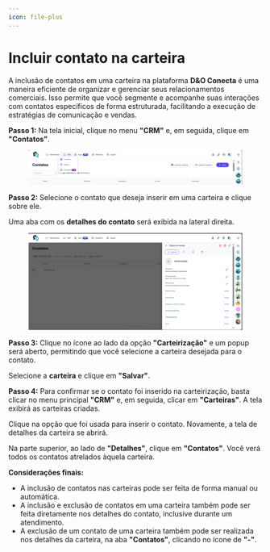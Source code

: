 ```yaml
---
icon: file-plus
---
```


# Incluir contato na carteira

A inclusão de contatos em uma carteira na plataforma **D\&O Conecta** é uma maneira eficiente de organizar e gerenciar seus relacionamentos comerciais. Isso permite que você segmente e acompanhe suas interações com contatos específicos de forma estruturada, facilitando a execução de estratégias de comunicação e vendas.

**Passo 1:** Na tela inicial, clique no menu **"CRM"** e, em seguida, clique em **"Contatos"**.

<figure><img src="../../../.gitbook/assets/image (648).png" alt=""><figcaption></figcaption></figure>

**Passo 2:** Selecione o contato que deseja inserir em uma carteira e clique sobre ele.

Uma aba com os **detalhes do contato** será exibida na lateral direita.

<figure><img src="../../../.gitbook/assets/image (649).png" alt=""><figcaption></figcaption></figure>

**Passo 3:** Clique no ícone ao lado da opção **"Carteirização"** e um popup será aberto, permitindo que você selecione a carteira desejada para o contato.

Selecione a **carteira** e clique em **"Salvar"**.

**Passo 4:** Para confirmar se o contato foi inserido na carteirização, basta clicar no menu principal **"CRM"** e, em seguida, clicar em **"Carteiras"**. A tela exibirá as carteiras criadas.

Clique na opção que foi usada para inserir o contato. Novamente, a tela de detalhes da carteira se abrirá.

Na parte superior, ao lado de **"Detalhes"**, clique em **"Contatos"**. Você verá todos os contatos atrelados àquela carteira.

**Considerações finais:**

* A inclusão de contatos nas carteiras pode ser feita de forma manual ou automática.
* A inclusão e exclusão de contatos em uma carteira também pode ser feita diretamente nos detalhes do contato, inclusive durante um atendimento.
* A exclusão de um contato de uma carteira também pode ser realizada nos detalhes da carteira, na aba **"Contatos"**, clicando no ícone de **"-"**.
